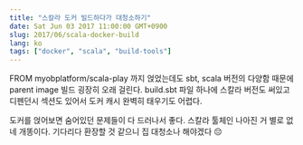 ```yaml
---
title: "스칼라 도커 빌드하다가 대청소하기"
date: Sat Jun 03 2017 11:00:00 GMT+0900
slug: 2017/06/scala-docker-build
lang: ko
tags: ["docker", "scala", "build-tools"]
---
```


FROM myobplatform/scala-play 까지 얹었는데도 sbt, scala 버전의 다양함 때문에 parent image 빌드 굉장히 오래 걸린다. build.sbt 파일 하나에 스칼라 버전도 써있고 디펜던시 섹션도 있어서 도커 캐시 완벽히 태우기도 어렵다.

도커를 얹어보면 숨어있던 문제들이 다 드러나서 좋다. 스칼라 툴체인 나아진 거 별로 없네 개똥이다. 기다리다 환장할 것 같으니 집 대청소나 해야겠다 😔
